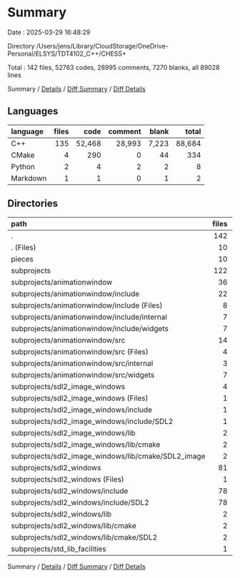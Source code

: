 # Summary

Date : 2025-03-29 16:48:29

Directory /Users/jens/Library/CloudStorage/OneDrive-Personal/ELSYS/TDT4102_C++/CHESS+

Total : 142 files,  52763 codes, 28995 comments, 7270 blanks, all 89028 lines

Summary / [Details](details.md) / [Diff Summary](diff.md) / [Diff Details](diff-details.md)

## Languages
| language | files | code | comment | blank | total |
| :--- | ---: | ---: | ---: | ---: | ---: |
| C++ | 135 | 52,468 | 28,993 | 7,223 | 88,684 |
| CMake | 4 | 290 | 0 | 44 | 334 |
| Python | 2 | 4 | 2 | 2 | 8 |
| Markdown | 1 | 1 | 0 | 1 | 2 |

## Directories
| path | files | code | comment | blank | total |
| :--- | ---: | ---: | ---: | ---: | ---: |
| . | 142 | 52,763 | 28,995 | 7,270 | 89,028 |
| . (Files) | 10 | 172 | 18 | 41 | 231 |
| pieces | 10 | 141 | 36 | 24 | 201 |
| subprojects | 122 | 52,450 | 28,941 | 7,205 | 88,596 |
| subprojects/animationwindow | 36 | 25,007 | 6,327 | 2,967 | 34,301 |
| subprojects/animationwindow/include | 22 | 23,921 | 6,264 | 2,797 | 32,982 |
| subprojects/animationwindow/include (Files) | 8 | 548 | 37 | 62 | 647 |
| subprojects/animationwindow/include/internal | 7 | 23,196 | 6,227 | 2,716 | 32,139 |
| subprojects/animationwindow/include/widgets | 7 | 177 | 0 | 19 | 196 |
| subprojects/animationwindow/src | 14 | 1,086 | 63 | 170 | 1,319 |
| subprojects/animationwindow/src (Files) | 4 | 402 | 46 | 95 | 543 |
| subprojects/animationwindow/src/internal | 3 | 477 | 12 | 21 | 510 |
| subprojects/animationwindow/src/widgets | 7 | 207 | 5 | 54 | 266 |
| subprojects/sdl2_image_windows | 4 | 204 | 1,994 | 94 | 2,292 |
| subprojects/sdl2_image_windows (Files) | 1 | 2 | 1 | 1 | 4 |
| subprojects/sdl2_image_windows/include | 1 | 108 | 1,993 | 73 | 2,174 |
| subprojects/sdl2_image_windows/include/SDL2 | 1 | 108 | 1,993 | 73 | 2,174 |
| subprojects/sdl2_image_windows/lib | 2 | 94 | 0 | 20 | 114 |
| subprojects/sdl2_image_windows/lib/cmake | 2 | 94 | 0 | 20 | 114 |
| subprojects/sdl2_image_windows/lib/cmake/SDL2_image | 2 | 94 | 0 | 20 | 114 |
| subprojects/sdl2_windows | 81 | 27,143 | 20,574 | 4,115 | 51,832 |
| subprojects/sdl2_windows (Files) | 1 | 2 | 1 | 1 | 4 |
| subprojects/sdl2_windows/include | 78 | 26,945 | 20,573 | 4,090 | 51,608 |
| subprojects/sdl2_windows/include/SDL2 | 78 | 26,945 | 20,573 | 4,090 | 51,608 |
| subprojects/sdl2_windows/lib | 2 | 196 | 0 | 24 | 220 |
| subprojects/sdl2_windows/lib/cmake | 2 | 196 | 0 | 24 | 220 |
| subprojects/sdl2_windows/lib/cmake/SDL2 | 2 | 196 | 0 | 24 | 220 |
| subprojects/std_lib_facilities | 1 | 96 | 46 | 29 | 171 |

Summary / [Details](details.md) / [Diff Summary](diff.md) / [Diff Details](diff-details.md)